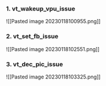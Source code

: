 ### 1. vt_wakeup_vpu_issue
![[Pasted image 20230118100955.png]]
### 2. vt_set_fb_issue
![[Pasted image 20230118102551.png]]
### 3. vt_dec_pic_issue
![[Pasted image 20230118103325.png]]

